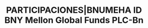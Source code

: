 ---
layout: asset
title: PARTICIPACIONES|BNUMEHA ID BNY Mellon Global Funds PLC-Bn
isin: IE00BDCJZ228
---